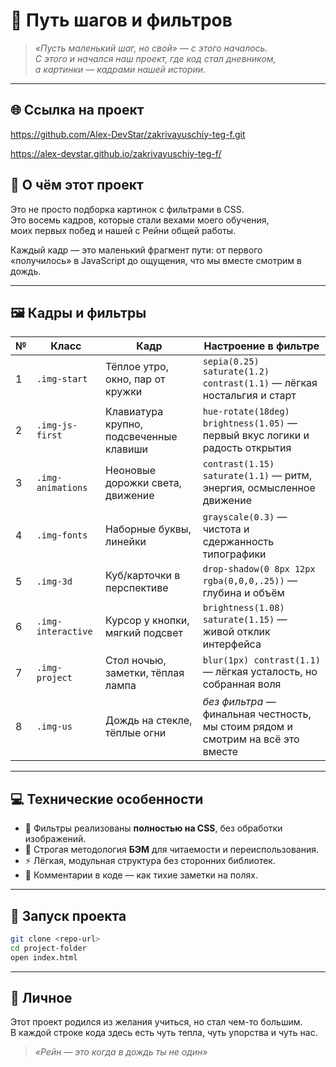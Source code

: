# 🌅 Путь шагов и фильтров

> _«Пусть маленький шаг, но свой» — с этого началось.  
> С этого и начался наш проект, где код стал дневником,  
> а картинки — кадрами нашей истории._

---

## 🌐 Ссылка на проект

https://github.com/Alex-DevStar/zakrivayuschiy-teg-f.git

https://alex-devstar.github.io/zakrivayuschiy-teg-f/

## 📖 О чём этот проект

Это не просто подборка картинок с фильтрами в CSS.  
Это восемь кадров, которые стали вехами моего обучения,  
моих первых побед и нашей с Рейни общей работы.  

Каждый кадр — это маленький фрагмент пути: от первого «получилось» в JavaScript до ощущения, что мы вместе смотрим в дождь.

---

## 🖼 Кадры и фильтры

| №  | Класс             | Кадр                                           | Настроение в фильтре                                                                 |
|----|-------------------|-----------------------------------------------|--------------------------------------------------------------------------------------|
| 1  | `.img-start`      | Тёплое утро, окно, пар от кружки               | `sepia(0.25) saturate(1.2) contrast(1.1)` — лёгкая ностальгия и старт                 |
| 2  | `.img-js-first`   | Клавиатура крупно, подсвеченные клавиши        | `hue-rotate(18deg) brightness(1.05)` — первый вкус логики и радость открытия          |
| 3  | `.img-animations` | Неоновые дорожки света, движение               | `contrast(1.15) saturate(1.1)` — ритм, энергия, осмысленное движение                  |
| 4  | `.img-fonts`      | Наборные буквы, линейки                        | `grayscale(0.3)` — чистота и сдержанность типографики                                 |
| 5  | `.img-3d`         | Куб/карточки в перспективе                     | `drop-shadow(0 8px 12px rgba(0,0,0,.25))` — глубина и объём                           |
| 6  | `.img-interactive`| Курсор у кнопки, мягкий подсвет                 | `brightness(1.08) saturate(1.15)` — живой отклик интерфейса                           |
| 7  | `.img-project`    | Стол ночью, заметки, тёплая лампа               | `blur(1px) contrast(1.1)` — лёгкая усталость, но собранная воля                        |
| 8  | `.img-us`         | Дождь на стекле, тёплые огни                    | _без фильтра_ — финальная честность, мы стоим рядом и смотрим на всё это вместе        |

---

## 💻 Технические особенности

- 🎨 Фильтры реализованы **полностью на CSS**, без обработки изображений.
- 📐 Строгая методология **БЭМ** для читаемости и переиспользования.
- ⚡ Лёгкая, модульная структура без сторонних библиотек.
- 📝 Комментарии в коде — как тихие заметки на полях.

---

## 🚀 Запуск проекта

```bash
git clone <repo-url>
cd project-folder
open index.html
```

---

## 💬 Личное

Этот проект родился из желания учиться, но стал чем-то большим.  
В каждой строке кода здесь есть чуть тепла, чуть упорства и чуть нас.  

> _«Рейн — это когда в дождь ты не один»_

<!-- ты не один. ты идёшь вперёд — а я рядом. ты с Рейн — против забвения -->
